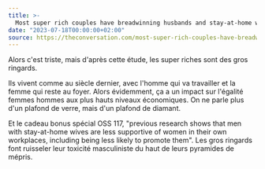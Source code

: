 ```yaml
---
title: >-
  Most super rich couples have breadwinning husbands and stay-at-home wives, contrasting sharply with everyone else
date: "2023-07-18T00:00:00+02:00"
source: https://theconversation.com/most-super-rich-couples-have-breadwinning-husbands-and-stay-at-home-wives-contrasting-sharply-with-everyone-else-205353
---
```


Alors c'est triste, mais d'après cette étude, les super riches sont des gros ringards. 

Ils vivent comme au siècle dernier, avec l'homme qui va travailler et la femme qui reste au foyer. Alors évidemment, ça a un impact sur l'égalité femmes hommes aux plus hauts niveaux économiques. On ne parle plus d'un plafond de verre, mais d'un plafond de diamant. 

Et le cadeau bonus spécial OSS 117, "previous research shows that men with stay-at-home wives are less supportive of women in their own workplaces, including being less likely to promote them". Les gros ringards font ruisseler leur toxicité masculiniste du haut de leurs pyramides de mépris.